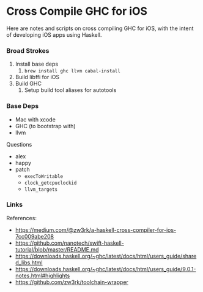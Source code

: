 Cross Compile GHC for iOS
=========================

Here are notes and scripts on cross compiling GHC for iOS, 
with the intent of developing iOS apps using Haskell.

### Broad Strokes

1. Install base deps
   1. `brew install ghc llvm cabal-install`
2. Build libffi for iOS
3. Build GHC
    1. Setup build tool aliases for autotools

### Base Deps

* Mac with xcode
* GHC (to bootstrap with)
* llvm

Questions

* alex
* happy
* patch 
  * `execToWritable`
  * `clock_getcpuclockid`
  * `llvm_targets`

### Links

References:

* https://medium.com/@zw3rk/a-haskell-cross-compiler-for-ios-7cc009abe208
* https://github.com/nanotech/swift-haskell-tutorial/blob/master/README.md
* https://downloads.haskell.org/~ghc/latest/docs/html/users_guide/shared_libs.html
* https://downloads.haskell.org/~ghc/latest/docs/html/users_guide/9.0.1-notes.html#highlights
* https://github.com/zw3rk/toolchain-wrapper
